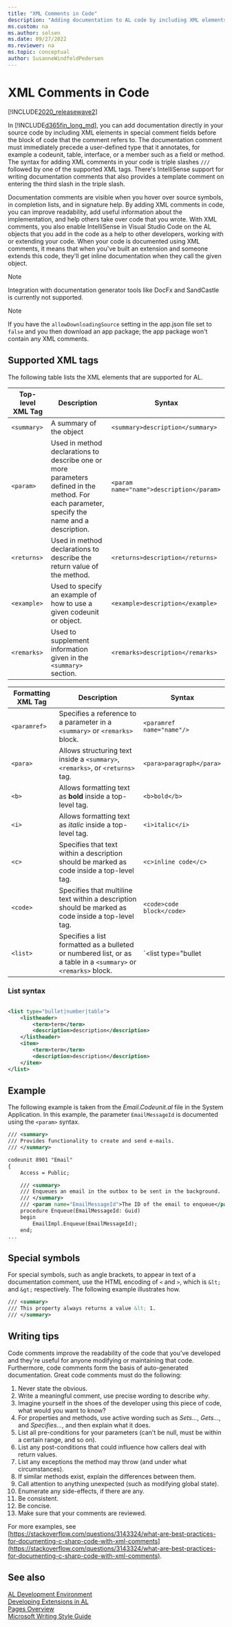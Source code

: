```yaml
---
title: "XML Comments in Code"
description: "Adding documentation to AL code by including XML elements in special syntax."
ms.custom: na
ms.author: solsen
ms.date: 09/27/2022
ms.reviewer: na
ms.topic: conceptual
author: SusanneWindfeldPedersen
---
```


# XML Comments in Code

[!INCLUDE[2020_releasewave2](../includes/2020_releasewave2.md)]

In [!INCLUDE[d365fin_long_md](includes/d365fin_long_md.md)], you can add documentation directly in your source code by including XML elements in special comment fields before the block of code that the comment refers to. The documentation comment must immediately precede a user-defined type that it annotates, for example a codeunit, table, interface, or a member such as a field or method. The syntax for adding XML comments in your code is triple slashes `///` followed by one of the supported XML tags. There's IntelliSense support for writing documentation comments that also provides a template comment on entering the third slash in the triple slash.

Documentation comments are visible when you hover over source symbols, in completion lists, and in signature help. By adding XML comments in code, you can improve readability, add useful information about the implementation, and help others take over code that you wrote. With XML comments, you also enable IntelliSense in Visual Studio Code on the AL objects that you add in the code as a help to other developers, working with or extending your code. When your code is documented using XML comments, it means that when you've built an extension and someone extends this code, they'll get inline documentation when they call the given object.

> [!NOTE]  
> Integration with documentation generator tools like DocFx and SandCastle is currently not supported.

> [!NOTE]  
> If you have the `allowDownloadingSource` setting in the app.json file set to `false` and you then download an app package; the app package won't contain any XML comments.

## Supported XML tags

The following table lists the XML elements that are supported for AL.

| Top-level XML Tag   | Description |Syntax|
|---------------------|-----------|---------|
|`<summary>`|A summary of the object|`<summary>description</summary>`|
|`<param>`  |Used in method declarations to describe one or more parameters defined in the method. For each parameter, specify the name and a description.|`<param name="name">description</param>`|
|`<returns>` |Used in method declarations to describe the return value of the method.|`<returns>description</returns>`|
|`<example>`|Used to specify an example of how to use a given codeunit or object.|`<example>description</example>`|
|`<remarks>`|Used to supplement information given in the `<summary>` section.|`<remarks>description</remarks>`|


| Formatting XML Tag   | Description |Syntax|
|----------------------|-----------|---------|
|`<paramref>`|Specifies a reference to a parameter in a `<summary>` or `<remarks>` block.|`<paramref name="name"/>`|
|`<para>`|Allows structuring text inside a `<summary>`, `<remarks>`, or `<returns>` tag.|`<para>paragraph</para>`|
|`<b>`|Allows formatting text as **bold** inside a top-level tag.|`<b>bold</b>`|
|`<i>`|Allows formatting text as *italic* inside a top-level tag.|`<i>italic</i>`|
|`<c>`|Specifies that text within a description should be marked as code inside a top-level tag.|`<c>inline code</c>`|
|`<code>`|Specifies that multiline text within a description should be marked as code inside a top-level tag.|`<code>code block</code>`|
|`<list>`|Specifies a list formatted as a bulleted or numbered list, or as a table in a `<summary>` or `<remarks>` block. |`<list type="bullet|number|table">`. See full [List syntax](devenv-xml-comments.md#list-syntax) below.|

### List syntax

```xml

<list type="bullet|number|table">
    <listheader>
        <term>term</term>
        <description>description</description>
    </listheader>
    <item>
        <term>term</term>
        <description>description</description>
    </item>
</list>
```

## Example

The following example is taken from the *Email.Codeunit.al* file in the System Application. In this example, the parameter `EmailMessageId` is documented using the `<param>` syntax.

```xml
/// <summary>
/// Provides functionality to create and send e-mails.
/// </summary>

codeunit 8901 "Email"
{
    Access = Public;

    /// <summary>
    /// Enqueues an email in the outbox to be sent in the background.
    /// </summary>
    /// <param name="EmailMessageId">The ID of the email to enqueue</param>
    procedure Enqueue(EmailMessageId: Guid)
    begin
        EmailImpl.Enqueue(EmailMessageId);
    end;
...

```

## Special symbols

For special symbols, such as angle brackets, to appear in text of a documentation comment, use the HTML encoding of `<` and `>`, which is `&lt;` and `&gt;` respectively. The following example illustrates how.

```xml
/// <summary>
/// This property always returns a value &lt; 1.
/// </summary>
```

## Writing tips

Code comments improve the readability of the code that you've developed and they're useful for anyone modifying or maintaining that code. Furthermore, code comments form the basis of auto-generated documentation. Great code comments must do the following:

1. Never state the obvious.
2. Write a meaningful comment, use precise wording to describe *why*.
3. Imagine yourself in the shoes of the developer using this piece of code, what would you want to know?
4. For properties and methods, use active wording such as *Sets...*, *Gets...*, and *Specifies...*, and then explain what it does.
5. List all pre-conditions for your parameters (can't be null, must be within a certain range, and so on).
6. List any post-conditions that could influence how callers deal with return values.
7. List any exceptions the method may throw (and under what circumstances).
8. If similar methods exist, explain the differences between them.
9. Call attention to anything unexpected (such as modifying global state).
10. Enumerate any side-effects, if there are any.
11. Be consistent.
12. Be concise.
13. Make sure that your comments are reviewed.

For more examples, see [https://stackoverflow.com/questions/3143324/what-are-best-practices-for-documenting-c-sharp-code-with-xml-comments](https://stackoverflow.com/questions/3143324/what-are-best-practices-for-documenting-c-sharp-code-with-xml-comments).

## See also  

[AL Development Environment](devenv-reference-overview.md)  
[Developing Extensions in AL](devenv-dev-overview.md)  
[Pages Overview](devenv-pages-overview.md)  
[Microsoft Writing Style Guide](/style-guide/welcome/)  
